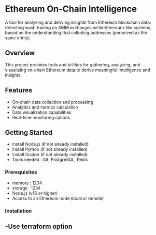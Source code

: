 # Ethereum On-Chain Intelligence

A tool for analyzing and deriving insights from Ethereum blockchain data.
detecting wash trading on AMM exchanges withinEthereum-like systems, based on the understanding that colluding addresses (perceived as the same entity).

## Overview

This project provides tools and utilities for gathering, analyzing, and visualizing on-chain Ethereum data to derive meaningful intelligence and insights.

## Features

- On-chain data collection and processing
- Analytics and metrics calculation
- Data visualization capabilities
- Real-time monitoring options

## Getting Started
- Install Node.js (if not already installed)
- Install Python (if not already installed)
- Install Docker (if not already installed)
- Tools needed : Git, PostgreSQL, Redis




### Prerequisites

- memory : 1234
- storage : 1234
- Node.js (v16 or higher)
- Access to an Ethereum node (local or remote)

### Installation
-Use terraform option 
- 
